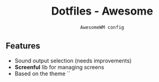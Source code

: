 <div align="center">

# Dotfiles - Awesome
    AwesomeWM config

</div>

## Features

- Sound output selection (needs improvements)
- **Screenful** lib for managing screens
- Based on the theme `` 